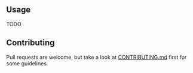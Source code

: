 ## Usage

TODO

## Contributing

Pull requests are welcome, but take a look at [CONTRIBUTING.md](https://github.com/AndrewRadev/ginitpull.vim/blob/master/CONTRIBUTING.md) first for some guidelines.
